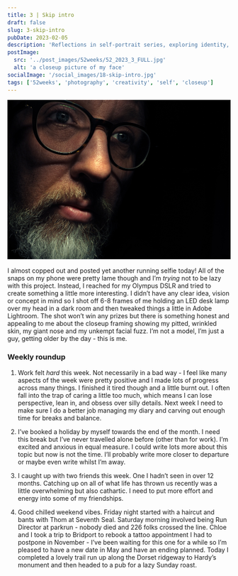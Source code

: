 ```yaml
---
title: 3 | Skip intro
draft: false
slug: 3-skip-intro
pubDate: 2023-02-05
description: 'Reflections in self-portrait series, exploring identity, perception, and the impact of self-view.'
postImage:
  src: '../post_images/52weeks/52_2023_3_FULL.jpg'
  alt: 'a closeup picture of my face'
socialImage: '/social_images/18-skip-intro.jpg'
tags: ['52weeks', 'photography', 'creativity', 'self', 'closeup']
---
```


![My grumpy, pitted, wrinkled face illunminated in a dark frame by a desk lamp](../post_images/52weeks/52_2023_3_FULL.jpg)

I almost copped out and posted yet another running selfie today! All of the snaps on my phone were pretty lame though and I’m _trying_ not to be lazy with this project. Instead, I reached for my Olympus DSLR and tried to create something a little more interesting. I didn’t have any clear idea, vision or concept in mind so I shot off 6-8 frames of me holding an LED desk lamp over my head in a dark room and then tweaked things a little in Adobe Lightroom. The shot won’t win any prizes but there is something honest and appealing to me about the closeup framing showing my pitted, wrinkled skin, my giant nose and my unkempt facial fuzz. I’m not a model, I’m just a guy, getting older by the day - this is me.

### Weekly roundup

1. Work felt _hard_ this week. Not necessarily in a bad way - I feel like many aspects of the week were pretty positive and I made lots of progress across many things. I finished it tired though and a little burnt out. I often fall into the trap of caring a little too much, which means I can lose perspective, lean in, and obsess over silly details. Next week I need to make sure I do a better job managing my diary and carving out enough time for breaks and balance.

2. I’ve booked a holiday by myself towards the end of the month. I need this break but I’ve never travelled alone before (other than for work). I’m excited and anxious in equal measure. I could write lots more about this topic but now is not the time. I’ll probably write more closer to departure or maybe even write whilst I’m away.

3. I caught up with two friends this week. One I hadn’t seen in over 12 months. Catching up on all of what life has thrown us recently was a little overwhelming but also cathartic. I need to put more effort and energy into some of my friendships.

4. Good chilled weekend vibes. Friday night started with a haircut and bants with Thom at Seventh Seal. Saturday morning involved being Run Director at parkrun - nobody died and 226 folks crossed the line. Chloe and I took a trip to Bridport to rebook a tattoo appointment I had to postpone in November - I’ve been waiting for this one for a while so I’m pleased to have a new date in May and have an ending planned. Today I completed a lovely trail run up along the Dorset ridgeway to Hardy’s monument and then headed to a pub for a lazy Sunday roast.
